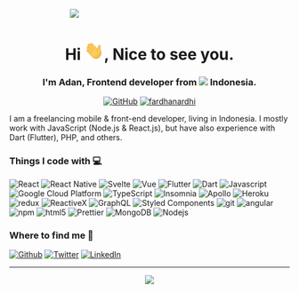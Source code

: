 <p align="center"><img src="https://media.tenor.com/images/49e8bbc5b4245a62076c898a713e8a28/tenor.gif" width="150" style="margin-right:100" />                    </p>
<h1 align="center">Hi <img src="https://raw.githubusercontent.com/ABSphreak/ABSphreak/master/gifs/Hi.gif" width="35" />, Nice to see you.</h1>
<h3 align="center">I'm Adan, Frontend developer from <img src="https://hatscripts.github.io/circle-flags/flags/id.svg" width="18"> <b>Indonesia</b>.</h3>
<p align="center"> <a href="https://github.com/fardhanardhi"><img alt="GitHub" src="https://img.shields.io/badge/dynamic/json?logo=github&label=Followers&labelColor=282c34&color=181717&query=%24.data.totalSubs&url=https%3A%2F%2Fapi.spencerwoo.com%2Fsubstats%2F%3Fsource%3Dgithub%26queryKey%3Dfardhanardhi&longCache=true"/></a> <a href="https://github.com/fardhanardhi"><img src="https://komarev.com/ghpvc/?username=fardhanardhi&label=Visitors" alt="fardhanardhi" /></a> </p>

I am a freelancing mobile & front-end developer, living in Indonesia. I mostly work with JavaScript (Node.js & React.js), but have also experience with Dart (Flutter), PHP, and others.

<h3>Things I code with 💻</h3>
<p>
  <img alt="React" src="https://img.shields.io/badge/-React-45b8d8?style=flat-square&logo=react&logoColor=white" />
  <img alt="React Native" src="https://img.shields.io/badge/React_Native-20232A?style=flat-square&logo=react&logoColor=white" />
  <img alt="Svelte" src="https://img.shields.io/badge/-Svelte-4A4A55?style=flat-square&logo=svelte&logoColor=white" />
  <img alt="Vue" src="https://img.shields.io/badge/Vue.js-35495E?style=flat-square&logo=vue.js&logoColor=white" />
  <img alt="Flutter" src="https://img.shields.io/badge/-Flutter-02569B?style=flat-square&logo=flutter&logoColor=white" />
  <img alt="Dart" src="https://img.shields.io/badge/-Dart-0175C2?style=flat-square&logo=dart&logoColor=white" />
  <img alt="Javascript" src="https://img.shields.io/badge/-JavaScript-F7DF1E?style=flat-square&logo=javascript&logoColor=white" />
  <img alt="Google Cloud Platform" src="https://img.shields.io/badge/-Google_Cloud_Platform-1a73e8?style=flat-square&logo=google-cloud&logoColor=white" />
  <img alt="TypeScript" src="https://img.shields.io/badge/-TypeScript-007ACC?style=flat-square&logo=typescript&logoColor=white" />
  <img alt="Insomnia" src="https://img.shields.io/badge/-Insomnia-5849BE?style=flat-square&logo=insomnia&logoColor=white" />
  <img alt="Apollo" src="https://img.shields.io/badge/-Apollo%20GraphQL-311C87?style=flat-square&logo=apollo-graphql&logoColor=white" />
  <img alt="Heroku" src="https://img.shields.io/badge/-Heroku-430098?style=flat-square&logo=heroku&logoColor=white" />
  <img alt="redux" src="https://img.shields.io/badge/-Redux-764ABC?style=flat-square&logo=redux&logoColor=white" />
  <img alt="ReactiveX" src="https://img.shields.io/badge/-RxJs-B7178C?style=flat-square&logo=reactivex&logoColor=white" />
  <img alt="GraphQL" src="https://img.shields.io/badge/-GraphQL-E10098?style=flat-square&logo=graphql&logoColor=white" />
  <img alt="Styled Components" src="https://img.shields.io/badge/-Styled_Components-db7092?style=flat-square&logo=styled-components&logoColor=white" />
  <img alt="git" src="https://img.shields.io/badge/-Git-F05032?style=flat-square&logo=git&logoColor=white" />
  <img alt="angular" src="https://img.shields.io/badge/-Angular-DD0031?style=flat-square&logo=angular&logoColor=white" />
  <img alt="npm" src="https://img.shields.io/badge/-NPM-CB3837?style=flat-square&logo=npm&logoColor=white" />
  <img alt="html5" src="https://img.shields.io/badge/-HTML5-E34F26?style=flat-square&logo=html5&logoColor=white" />
  <img alt="Prettier" src="https://img.shields.io/badge/-Prettier-F7B93E?style=flat-square&logo=prettier&logoColor=white" />
  <img alt="MongoDB" src="https://img.shields.io/badge/-MongoDB-13aa52?style=flat-square&logo=mongodb&logoColor=white" />
  <img alt="Nodejs" src="https://img.shields.io/badge/-Nodejs-43853d?style=flat-square&logo=Node.js&logoColor=white" />
</p>

<h3>Where to find me 🤙</h3>
<p><a href="https://github.com/fardhanardhi" target="_blank"><img alt="Github" src="https://img.shields.io/badge/GitHub-%2312100E.svg?&style=for-the-badge&logo=Github&logoColor=white" /></a> <a href="https://twitter.com/fardhanardhi" target="_blank"><img alt="Twitter" src="https://img.shields.io/badge/twitter-%231DA1F2.svg?&style=for-the-badge&logo=twitter&logoColor=white" /></a> <a href="https://www.linkedin.com/in/fardhanardhi" target="_blank"><img alt="LinkedIn" src="https://img.shields.io/badge/linkedin-%230077B5.svg?&style=for-the-badge&logo=linkedin&logoColor=white" /></a></p>
<hr>
<p align="center">
<!--   <a href="https://github.com/anuraghazra/github-readme-stats">
    <img src="https://github-readme-stats.vercel.app/api?username=fardhanardhi&show_icons=true&bg_color=0d1117&text_color=FFF&border_color=444" height="165">
  </a> -->

  <a href="https://github.com/anuraghazra/github-readme-stats">
    <img src="https://github-readme-stats.vercel.app/api/wakatime?username=fardhanardhi&bg_color=ffffff00&text_color=dedeff&border_color=fff">
  </a>
  <br>
  
<!--   <a href="https://github.com/Ashutosh00710/github-readme-activity-graph">
    <img src="https://activity-graph.herokuapp.com/graph?username=fardhanardhi&theme=react-dark&hide_border=true">
  </a> -->
</p>

<!-- <h3 align="center">Contribution 📢</h3>
<p align="center">
  <a href="https://git.io/streak-stats">
    <img src="http://github-readme-streak-stats.herokuapp.com?user=fardhanardhi&theme=react&background=0d1117&border=666">
  </a>
  <br>
  <br>
  
</p> -->
